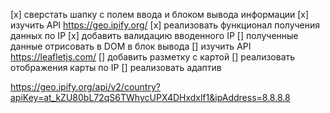 [x] сверстать шапку с полем ввода и блоком вывода информации
[x] изучить API https://geo.ipify.org/
[x] реализовать функционал получения данных по IP
[x] добавить валидацию вводенного IP
[] полученные данные отрисовать в DOM в блок вывода
[] изучить API https://leafletjs.com/
[] добавить разметку с картой
[] реализовать отображения карты по IP
[] реализовать адаптив

https://geo.ipify.org/api/v2/country?apiKey=at_kZU80bL72qS6TWhycUPX4DHxdxlf1&ipAddress=8.8.8.8
